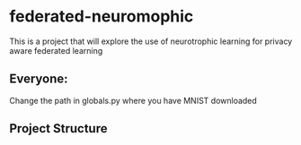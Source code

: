 # federated-neuromophic
This is a project that will explore the use of neurotrophic learning for privacy aware federated learning


## Everyone:
Change the path in globals.py where you have MNIST downloaded

## Project Structure
